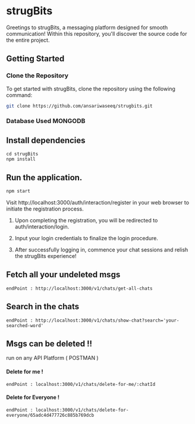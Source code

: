 # strugBits

Greetings to strugBits, a messaging platform designed for smooth communication! Within this repository, you'll discover the source code for the entire project.

## Getting Started

### Clone the Repository

To get started with strugBits, clone the repository using the following command:
```bash
git clone https://github.com/ansariwaseeq/strugbits.git
```
### Database Used MONGODB

## Install dependencies
```
cd strugBits
npm install
```
## Run the application.
```bash
npm start
```

Visit http://localhost:3000/auth/interaction/register in your web browser to initiate the registration process.

1. Upon completing the registration, you will be redirected to auth/interaction/login.

2. Input your login credentials to finalize the login procedure.

3. After successfully logging in, commence your chat sessions and relish the strugBits experience!

## Fetch all your undeleted msgs 
```
endPoint : http://localhost:3000/v1/chats/get-all-chats 
```
## Search in the chats 
```
endPoint : http://localhost:3000/v1/chats/show-chat?search='your-searched-word'
```

## Msgs can be deleted !!
run on any API Platform ( POSTMAN )
#### Delete for me !
```
endPoint : localhost:3000/v1/chats/delete-for-me/:chatId 
```
#### Delete for Everyone !
```
endPoint : localhost:3000/v1/chats/delete-for-everyone/65adc4d477726c885b769dcb
```
